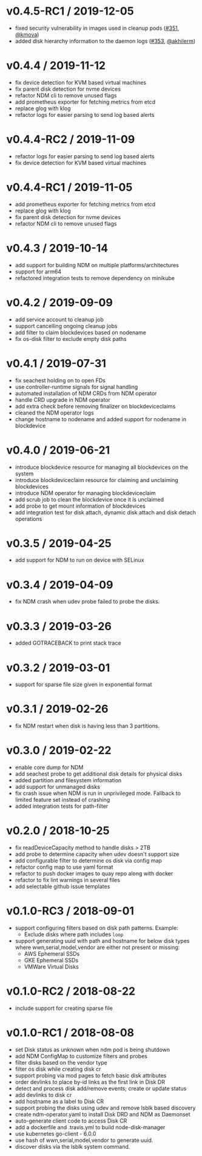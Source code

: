 v0.4.5-RC1 / 2019-12-05
=======================
  
  * fixed security vulnerability in images used in cleanup pods ([#351](https://github.com/openebs/node-disk-manager/pull/351), 
  [@kmova](https://github.com/kmova))
  * added disk hierarchy information to the daemon logs ([#353](https://github.com/openebs/node-disk-manager/pull/353), 
  [@akhilerm](https://github.com/akhilerm))

v0.4.4 / 2019-11-12
=======================

  * fix device detection for KVM based virtual machines
  * fix parent disk detection for nvme devices
  * refactor NDM cli to remove unused flags
  * add prometheus exporter for fetching metrics from etcd
  * replace glog with klog
  * refactor logs for easier parsing to send log based alerts


v0.4.4-RC2 / 2019-11-09
=======================

  * refactor logs for easier parsing to send log based alerts
  * fix device detection for KVM based virtual machines
   
v0.4.4-RC1 / 2019-11-05
=======================

  * add prometheus exporter for fetching metrics from etcd
  * replace glog with klog
  * fix parent disk detection for nvme devices
  * refactor NDM cli to remove unused flags

v0.4.3 / 2019-10-14
=======================

  * add support for building NDM on multiple platforms/architectures
  * support for arm64
  * refactored integration tests to remove dependency on minikube

v0.4.2 / 2019-09-09
=======================

  * add service account to cleanup job
  * support cancelling ongoing cleanup jobs
  * add filter to claim blockdevices based on nodename
  * fix os-disk filter to exclude empty disk paths

v0.4.1 / 2019-07-31
=======================

  * fix seachest holding on to open FDs
  * use controller-runtime signals for signal handling
  * automated installation of NDM CRDs from NDM operator
  * handle CRD upgrade in NDM operator
  * add extra check before removing finalizer on blockdeviceclaims
  * cleaned the NDM operator logs
  * change hostname to nodename and added support for nodename in blockdevice

v0.4.0 / 2019-06-21
=======================

  * introduce blockdevice resource for managing all blockdevices on the system
  * introduce blockdeviceclaim resource for claiming and unclaiming 
    blockdevices
  * introduce NDM operator for managing blockdeviceclaim
  * add scrub job to clean the blockdevice once it is unclaimed
  * add probe to get mount information of blockdevices
  * add integration test for disk attach, dynamic disk attach and disk
    detach operations

v0.3.5 / 2019-04-25
=======================

  * add support for NDM to run on device with SELinux 

v0.3.4 / 2019-04-09
=======================

  * fix NDM crash when udev probe failed to probe the disks. 

v0.3.3 / 2019-03-26
=======================

  * added GOTRACEBACK to print stack trace 

v0.3.2 / 2019-03-01
=======================

  * support for sparse file size given in exponential format 

v0.3.1 / 2019-02-26
=======================

  * fix NDM restart when disk is having less than 3 partitions. 

v0.3.0 / 2019-02-22
=======================

  * enable core dump for NDM
  * add seachest probe to get additional disk details for physical disks
  * added partition and filesystem information
  * add support for unmanaged disks
  * fix crash issue when NDM is run in unprivileged mode. Fallback to
    limited feature set instead of crashing
  * added integration tests for path-filter

v0.2.0 / 2018-10-25
=======================

  * fix readDeviceCapacity method to handle disks > 2TB
  * add probe to determine capacity when udev doesn't support size
  * add configurable filter to determine os disk via config map
  * refactor config map to use yaml format
  * refactor to push docker images to quay repo along with docker 
  * refactor to fix lint warnings in several files
  * add selectable github issue templates

v0.1.0-RC3 / 2018-09-01
==================

  * support configuring filters based on disk path patterns. Example:
    - Exclude disks where path includes `loop`
  * support generating uuid with path and hostname for below disk types
    where wwn,serial,model,vendor are either not present or missing:
    - AWS Ephemeral SSDs 
    - GKE Ephemeral SSDs 
    - VMWare Virtual Disks 

v0.1.0-RC2 / 2018-08-22
=======================

  * include support for creating sparse file

v0.1.0-RC1 / 2018-08-08
=======================

  * set Disk status as unknown when ndm pod is being shutdown
  * add NDM ConfigMap to customize filters and probes
  * filter disks based on the vendor type
  * filter os disk while creating disk cr
  * support probing via mod pages to fetch basic disk attributes
  * order devlinks to place by-id links as the first link in Disk DR
  * detect and process disk add/remove events; create or update status
  * add devlinks to disk cr
  * add hostname as a label to Disk CR
  * support probing the disks using udev and remove lsblk based discovery
  * create ndm-operator.yaml to install Disk DRD and NDM as Daemonset
  * auto-generate client code to access Disk CR
  * add a dockerfile and .travis.yml to build node-disk-manager
  * use kubernetes go-client - 6.0.0
  * use hash of wwn,serial,model,vendor to generate uuid.
  * discover disks via the lsblk system command.
